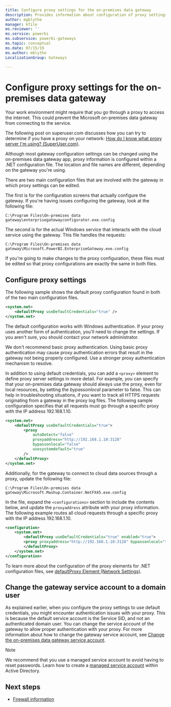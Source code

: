 ```yaml
---
title: Configure proxy settings for the on-premises data gateway
description: Provides information about configuration of proxy settings for the on-premises data gateway.
author: mgblythe
manager: kfile
ms.reviewer: ''
ms.service: powerbi
ms.subservice: powerbi-gateways
ms.topic: conceptual
ms.date: 07/15/19
ms.author: mblythe
LocalizationGroup: Gateways

---
```

# Configure proxy settings for the on-premises data gateway

Your work environment might require that you go through a proxy to access the internet. This could prevent the Microsoft on-premises data gateway from connecting to the service.

The following post on superuser.com discusses how you can try to determine if you have a proxy on your network:
[How do I know what proxy server I'm using? (SuperUser.com)](https://superuser.com/questions/346372/how-do-i-know-what-proxy-server-im-using).

Although most gateway configuration settings can be changed using the on-premises data gateway app, proxy information is configured within a .NET configuration file. The location and file names are different, depending on the gateway you're using.

There are two main configuration files that are involved with the gateway in which proxy settings can be edited.

The first is for the configuration screens that actually configure the gateway. If you're having issues configuring the gateway, look at the following file:

    C:\Program Files\On-premises data gateway\enterprisegatewayconfigurator.exe.config

The second is for the actual Windows service that interacts with the cloud service using the gateway. This file handles the requests:

    C:\Program Files\On-premises data gateway\Microsoft.PowerBI.EnterpriseGateway.exe.config

If you're going to make changes to the proxy configuration, these files must be edited so that proxy configurations are exactly the same in both files.

## Configure proxy settings

The following sample shows the default proxy configuration found in both of the two main configuration files.

```xml
<system.net>
    <defaultProxy useDefaultCredentials="true" />
</system.net>
```

The default configuration works with Windows authentication. If your proxy uses another form of authentication, you'll need to change the settings. If you aren't sure, you should contact your network administrator.

We don't recommend basic proxy authentication. Using basic proxy authentication may cause proxy authentication errors that result in the gateway not being properly configured. Use a stronger proxy authentication mechanism to resolve.

In addition to using default credentials, you can add a `<proxy>` element to define proxy server settings in more detail. For example, you can specify that your on-premises data gateway should always use the proxy, even for local resources, by setting the *bypassonlocal* parameter to false. This can help in troubleshooting situations, if you want to track all HTTPS requests originating from a gateway in the proxy log files. The following sample configuration specifies that all requests must go through a specific proxy with the IP address 192.168.1.10.

```xml
<system.net>
    <defaultProxy useDefaultCredentials="true">
        <proxy  
            autoDetect="false"  
            proxyaddress="http://192.168.1.10:3128"  
            bypassonlocal="false"  
            usesystemdefault="true"
        />  
    </defaultProxy>
</system.net>
```

Additionally, for the gateway to connect to cloud data sources through a proxy, update the following file:

    C:\Program Files\On-premises data gateway\Microsoft.Mashup.Container.NetFX45.exe.config

In the file, expand the `<configurations>` section to include the contents below, and update the `proxyaddress` attribute with your proxy information. The following example routes all cloud requests through a specific proxy with the IP address 192.168.1.10.

```xml
<configuration>
    <system.net>
        <defaultProxy useDefaultCredentials="true" enabled="true">
        <proxy proxyaddress="http://192.168.1.10:3128" bypassonlocal="true" />
        </defaultProxy>
    </system.net>
</configuration>
```

To learn more about the configuration of the proxy elements for .NET configuration files, see [defaultProxy Element (Network Settings)](https://msdn.microsoft.com/library/kd3cf2ex.aspx).

## Change the gateway service account to a domain user

As explained earlier, when you configure the proxy settings to use default credentials, you might encounter authentication issues with your proxy. This is because the default service account is the Service SID, and not an authenticated domain user. You can change the service account of the gateway to allow proper authentication with your proxy. For more information about how to change the gateway service account, see [Change the on-premises data gateway service account](service-gateway-service-account.md).

> [!NOTE]
> We recommend that you use a managed service account to avoid having to reset passwords. Learn how to create a [managed service account](https://technet.microsoft.com/library/dd548356.aspx) within Active Directory.
>

## Next steps

* [Firewall information](service-gateway-tshoot.md#firewall-or-proxy)  




